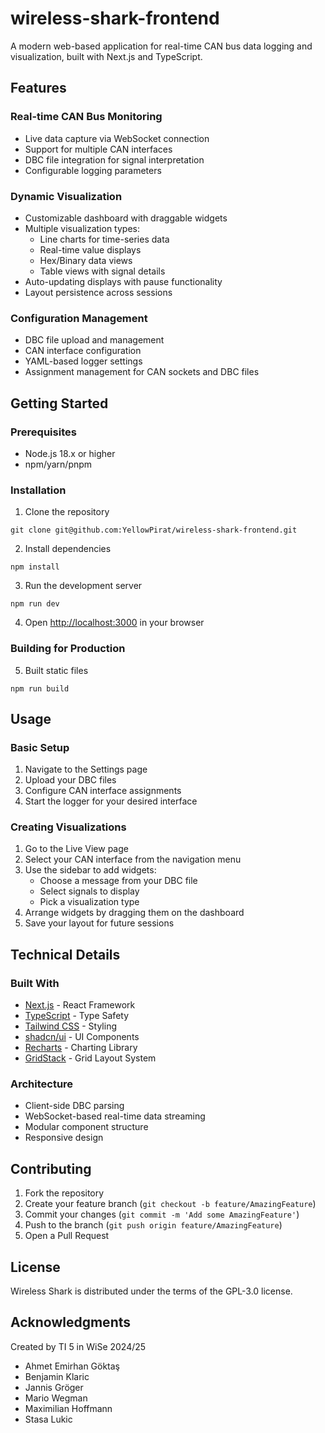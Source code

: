 # wireless-shark-frontend

A modern web-based application for real-time CAN bus data logging and visualization, built with Next.js and TypeScript.

## Features

### Real-time CAN Bus Monitoring
- Live data capture via WebSocket connection
- Support for multiple CAN interfaces
- DBC file integration for signal interpretation
- Configurable logging parameters

### Dynamic Visualization
- Customizable dashboard with draggable widgets
- Multiple visualization types:
  - Line charts for time-series data
  - Real-time value displays
  - Hex/Binary data views
  - Table views with signal details
- Auto-updating displays with pause functionality
- Layout persistence across sessions

### Configuration Management
- DBC file upload and management
- CAN interface configuration
- YAML-based logger settings
- Assignment management for CAN sockets and DBC files

## Getting Started

### Prerequisites
- Node.js 18.x or higher
- npm/yarn/pnpm

### Installation

1. Clone the repository
```
git clone git@github.com:YellowPirat/wireless-shark-frontend.git
```

2. Install dependencies
```
npm install
```

3. Run the development server
```
npm run dev
```

4. Open [http://localhost:3000](http://localhost:3000) in your browser

### Building for Production
5. Built static files
```
npm run build
```

## Usage

### Basic Setup

1. Navigate to the Settings page
2. Upload your DBC files
3. Configure CAN interface assignments
4. Start the logger for your desired interface

### Creating Visualizations

1. Go to the Live View page
2. Select your CAN interface from the navigation menu
3. Use the sidebar to add widgets:
   - Choose a message from your DBC file
   - Select signals to display
   - Pick a visualization type
4. Arrange widgets by dragging them on the dashboard
5. Save your layout for future sessions

## Technical Details

### Built With
- [Next.js](https://nextjs.org/) - React Framework
- [TypeScript](https://www.typescriptlang.org/) - Type Safety
- [Tailwind CSS](https://tailwindcss.com/) - Styling
- [shadcn/ui](https://ui.shadcn.com/) - UI Components
- [Recharts](https://recharts.org/) - Charting Library
- [GridStack](https://gridstackjs.com/) - Grid Layout System

### Architecture
- Client-side DBC parsing
- WebSocket-based real-time data streaming
- Modular component structure
- Responsive design

## Contributing

1. Fork the repository
2. Create your feature branch (`git checkout -b feature/AmazingFeature`)
3. Commit your changes (`git commit -m 'Add some AmazingFeature'`)
4. Push to the branch (`git push origin feature/AmazingFeature`)
5. Open a Pull Request

## License
Wireless Shark is distributed under the terms of the GPL-3.0 license.

## Acknowledgments
Created by TI 5 in WiSe 2024/25

- Ahmet Emirhan Göktaş
- Benjamin Klaric
- Jannis Gröger
- Mario Wegman
- Maximilian Hoffmann
- Stasa Lukic
